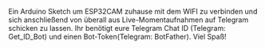 Ein Arduino Sketch um ESP32CAM zuhause mit dem WIFI zu verbinden und sich anschließend von überall aus Live-Momentaufnahmen auf Telegram schicken zu lassen. 
Ihr benötigt eure Telegram Chat ID (Telegram: Get_ID_Bot) und einen Bot-Token(Telegram: BotFather). 
Viel Spaß!
